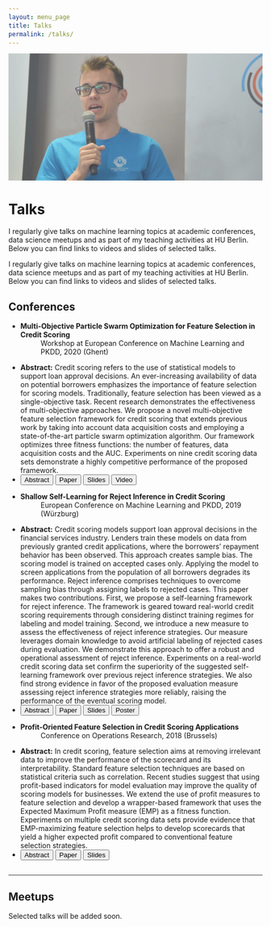 ```yaml
---
layout: menu_page
title: Talks
permalink: /talks/
---
```


<script src="{{ base.url | prepend: site.url }}/assets/js/paper_description.js"></script>

<div class="container">
  <div style="width:100%;height:0; padding-top:50%;position:relative;">
    <img src="../images/menu/photo_talks.jpg" style="width:100%; opacity:0.8; position:absolute; top:0; left:0">
  </div>  
  <div class="content">
    <h1>Talks</h1>
    <p><span class="cover-desc" style="color:var(--page-desc-color)">I regularly give talks on machine learning topics at academic conferences, data science meetups and as part of my teaching activities at HU Berlin. Below you can find links to videos and slides of selected talks.</span></p>
  </div>
</div>

<p><span class="page-desc">I regularly give talks on machine learning topics at academic conferences, data science meetups and as part of my teaching activities at HU Berlin. Below you can find links to videos and slides of selected talks.</span></p>


## Conferences

<ul>
    <li>
    <b>Multi-Objective Particle Swarm Optimization for Feature Selection in Credit Scoring</b>
    <dd><bb>Workshop at European Conference on Machine Learning and PKDD, 2020 (Ghent)</bb></dd>
    </li>
</ul>
<ul class="no-bullets">
  <span id="dots1"></span>
  <li><span id="abs1"><p></p><b>Abstract:</b> Credit scoring refers to the use of statistical models to support loan approval decisions. An ever-increasing availability of data on potential borrowers emphasizes the importance of feature selection for scoring models. Traditionally, feature selection has been viewed as a single-objective task. Recent research demonstrates the effectiveness of multi-objective approaches. We propose a novel multi-objective feature selection framework for credit scoring that extends previous work by taking into account data acquisition costs and employing a state-of-the-art particle swarm optimization algorithm. Our framework optimizes three fitness functions: the number of features, data acquisition costs and the AUC. Experiments on nine credit scoring data sets demonstrate a highly competitive performance of the proposed framework.</span></li>
  <li>
    <button class="btn" onclick="paper_abstract_1()" id="b1">Abstract</button>
    <button class="btn" onclick="window.open('https://arxiv.org/pdf/2103.01907.pdf')" type="button">Paper</button>
    <button class="btn" onclick="window.open('https://kozodoi.me/talks/ECML_2020.pdf')" type="button">Slides</button>
    <button class="btn" onclick="window.open('https://youtu.be/zxRsGcFNWf0')" type="button">Video</button>
  </li>
</ul>
<p></p>

<ul>
    <li>
    <b>Shallow Self-Learning for Reject Inference in Credit Scoring</b>
    <dd><bb>European Conference on Machine Learning and PKDD, 2019 (Würzburg)</bb></dd>
    </li>
</ul>
<ul class="no-bullets">
  <span id="dots2"></span>
  <li><span id="abs2"><p></p><b>Abstract:</b> Credit scoring models support loan approval decisions in the financial services industry. Lenders train these models on data from previously granted credit applications, where the borrowers’ repayment behavior has been observed. This approach creates sample bias. The scoring model is trained on accepted cases only. Applying the model to screen applications from the population of all borrowers degrades its performance. Reject inference comprises techniques to overcome sampling bias through assigning labels to rejected cases. This paper makes two contributions. First, we propose a self-learning framework for reject inference. The framework is geared toward real-world credit scoring requirements through considering distinct training regimes for labeling and model training. Second, we introduce a new measure to assess the effectiveness of reject inference strategies. Our measure leverages domain knowledge to avoid artificial labeling of rejected cases during evaluation. We demonstrate this approach to offer a robust and operational assessment of reject inference. Experiments on a real-world credit scoring data set confirm the superiority of the suggested self-learning framework over previous reject inference strategies. We also find strong evidence in favor of the proposed evaluation measure assessing reject inference strategies more reliably, raising the performance of the eventual scoring model.</span></li>
  <li>
    <button class="btn" onclick="paper_abstract_2()" id="b2">Abstract</button>
    <button class="btn" onclick="window.open('https://arxiv.org/pdf/1909.06108.pdf')" type="button">Paper</button>
    <button class="btn" onclick="window.open('https://kozodoi.me/talks/ECML_2019.pdf')" type="button">Slides</button>
    <button class="btn" onclick="window.open('https://kozodoi.me/talks/ECML_2019_poster.pdf')" type="button">Poster</button>
  </li>
</ul>
<p></p>

<ul>
    <li>
    <b>Profit-Oriented Feature Selection in Credit Scoring Applications</b>
    <dd><bb>Conference on Operations Research, 2018 (Brussels)</bb></dd>
    </li>
</ul>
<ul class="no-bullets">
  <span id="dots3"></span>
  <li><span id="abs3"><p></p><b>Abstract:</b> In credit scoring, feature selection aims at removing irrelevant data to improve the performance of the scorecard and its interpretability. Standard feature selection techniques are based on statistical criteria such as correlation. Recent studies suggest that using profit-based indicators for model evaluation may improve the quality of scoring models for businesses. We extend the use of profit measures to feature selection and develop a wrapper-based framework that uses the Expected Maximum Profit measure (EMP) as a fitness function. Experiments on multiple credit scoring data sets provide evidence that EMP-maximizing feature selection helps to develop scorecards that yield a higher expected profit compared to conventional feature selection strategies.</span></li>
  <li>
    <button class="btn" onclick="paper_abstract_3()" id="b3">Abstract</button>
    <button class="btn" onclick="window.open('https://www.researchgate.net/publication/335485098_Profit-Oriented_Feature_Selection_in_Credit_Scoring_Applications')" type="button">Paper</button>
    <button class="btn" onclick="window.open('https://kozodoi.me/talks/OR_2018.pdf')" type="button">Slides</button>
  </li>
</ul>
<p></p>



<hr style="height:1px; visibility:hidden;" />
<hr style="height:1px;border-width:0;color:rgb(50,50,50);background-color:rgb(50,50,50)">

## Meetups

Selected talks will be added soon.
